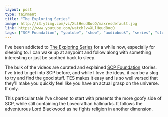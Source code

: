 ```yaml
---
layout: post
type: tainment
title: "The Exploring Series"
image: http://i3.ytimg.com/vi/XLlHeud8ocQ/maxresdefault.jpg
link: https://www.youtube.com/watch?v=XLlHeud8ocQ
tags: ["SCP Foundation", "youtube", "show", "audiobook", "series", "stories", "recommended"]
---
```

I've been addicted to [The Exploring Series](https://www.youtube.com/c/TheExploringSeries/videos) for a while now, especially for sleeping to.  I can wake up at anypoint and follow along with something interesting or just be soothed back to sleep.

The bulk of the videos are curated and explained [SCP Foundation](https://scp-wiki.wikidot.com/) stories.  I've tried to get into SCP before, and while I love the ideas, it can be a slog to try and find the good stuff.  TES makes it easy and is so well versed that they'll make you quickly feel like you have an actual grasp on the universe.  If only.

This particular tale I've chosen to start with presents the more goofy side of SCP, while still containing the Lovecraftian hallmarks.  It follows the adventurous Lord Blackwood as he fights religion in another dimension.
